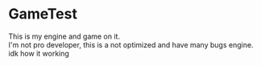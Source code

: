 # GameTest
This is my engine and game on it.  
I'm not pro developer, this is a not optimized and have many bugs engine.  
idk how it working  
